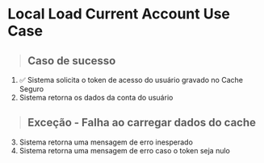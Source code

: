 # Local Load Current Account Use Case

> ## Caso de sucesso
1. ✅ Sistema solicita o token de acesso do usuário gravado no Cache Seguro
2. Sistema retorna os dados da conta do usuário

> ## Exceção - Falha ao carregar dados do cache
3. Sistema retorna uma mensagem de erro inesperado
4. Sistema retorna uma mensagem de erro caso o token seja nulo